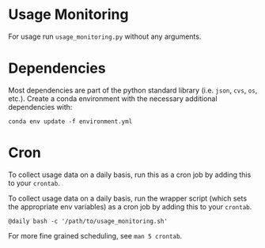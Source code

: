 # Usage Monitoring

For usage run `usage_monitoring.py` without any arguments.

# Dependencies

Most dependencies are part of the python standard library (i.e. `json`, `cvs`,
`os`, etc.). Create a conda environment with the necessary additional
dependencies with:

`conda env update -f environment.yml`

# Cron

To collect usage data on a daily basis, run this as a cron job by adding this
to your `crontab`.

To collect usage data on a daily basis, run the wrapper script (which sets the
appropriate env variables) as a cron job by adding this to your `crontab`.

```shell
@daily bash -c '/path/to/usage_monitoring.sh'
```

For more fine grained scheduling, see `man 5 crontab`.
